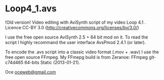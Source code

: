 Loop4_1.avs
===========

!Old version!
Video editing with AviSynth script of my video Loop 4.1 . 
Licence CC-BY 3.0 (http://creativecommons.org/licenses/by/3.0/)

I use the free open source AviSynth 2.5 + 64 bit mod on it.
To read the script I highly recommand the user interface AvsPmod 2.4.1 (or later).

To encode the .avs script into a classic video format (.mov + .wav) I use the free open source FFmpeg.
My FFmepg build is from Zeranoe: FFmpeg git-c74d465 64-bits Static (2013-01-21).

Oce 
oceweb@gmail.com
